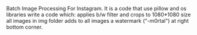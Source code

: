 Batch Image Processing For Instagram.
It is a code that use pillow and os libraries write a code which: applies b/w filter and crops to 1080*1080 size all images in img folder adds to all images a watermark ("-m0rtal") at right bottom corner.
